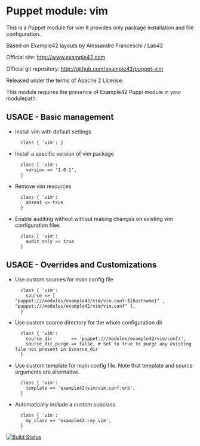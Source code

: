 # Puppet module: vim

This is a Puppet module for vim
It provides only package installation and file configuration.

Based on Example42 layouts by Alessandro Franceschi / Lab42

Official site: http://www.example42.com

Official git repository: http://github.com/example42/puppet-vim

Released under the terms of Apache 2 License.

This module requires the presence of Example42 Puppi module in your modulepath.


## USAGE - Basic management

* Install vim with default settings

        class { 'vim': }

* Install a specific version of vim package

        class { 'vim':
          version => '1.0.1',
        }

* Remove vim resources

        class { 'vim':
          absent => true
        }

* Enable auditing without without making changes on existing vim configuration files

        class { 'vim':
          audit_only => true
        }


## USAGE - Overrides and Customizations
* Use custom sources for main config file 

        class { 'vim':
          source => [ "puppet:///modules/example42/vim/vim.conf-${hostname}" , "puppet:///modules/example42/vim/vim.conf" ], 
        }


* Use custom source directory for the whole configuration dir

        class { 'vim':
          source_dir       => 'puppet:///modules/example42/vim/conf/',
          source_dir_purge => false, # Set to true to purge any existing file not present in $source_dir
        }

* Use custom template for main config file. Note that template and source arguments are alternative. 

        class { 'vim':
          template => 'example42/vim/vim.conf.erb',
        }

* Automatically include a custom subclass

        class { 'vim':
          my_class => 'example42::my_vim',
        }


[![Build Status](https://travis-ci.org/example42/puppet-vim.png?branch=master)](https://travis-ci.org/example42/puppet-vim)
